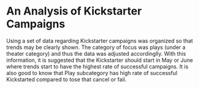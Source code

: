 # An Analysis of Kickstarter Campaigns
Using a set of data regarding Kickstarter campaigns was organized so that trends may be clearly shown. The category of focus
was plays (under a theater category) and thus the data was adjusted accordinglly.
With this information, it is suggested that the Kickstarter should start in May or June where trends start to have the highest
rate of successful campaigns. It is also good to know that Play subcategory has high rate of successful Kickstarted compared
to tose that cancel or fail.
